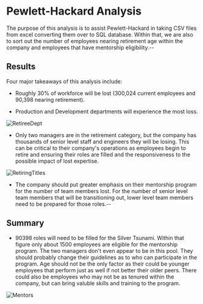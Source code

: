 # Pewlett-Hackard Analysis
The purpose of this analysis is to assist Pewlett-Hackard in taking CSV files from excel converting them over to SQL database. Within that, we are also to sort out the number of employees nearing retirement age within the company and employees that have mentorship eligibility.--

## Results
Four major takeaways of this analysis include:

- Roughly 30% of workforce will be lost (300,024 current employees and 90,398 nearing retirement).

- Production and Development departments will experience the most loss.

![RetireeDept](https://user-images.githubusercontent.com/101460770/168935704-6a1a6dfe-f5e2-41cd-a9a6-c880c3a9dcef.png)

- Only two managers are in the retirement category, but the company has thousands of senior level staff and engineers they will be losing. This can be critical to their company's operations as employees begin to retire and ensuring their roles are filled and the responsiveness to the possible impact of lost expertise.

![RetiringTitles](https://user-images.githubusercontent.com/101460770/168935738-a95ef94c-481f-4ff4-9dde-496985fc04c4.png)

- The company should put greater emphasis on their mentorship program for the number of team members lost. For the number of senior level team members that will be transitioning out, lower level team members need to be prepared for those roles.--
## Summary
- 90398 roles will need to be filled for the Silver Tsunami. Within that figure only about 1500 employees are eligible for the mentorship program. The two managers don't even appear to be in this pool. They should probably change their guidelines as to who can participate in the program. Age should not be the only factor as their could be younger employees that perform just as well if not better their older peers. There could also be employees who may not be as tenured within the company, but can bring valuble skills and training to the program.

![Mentors](https://user-images.githubusercontent.com/101460770/168935622-aeef5293-5fc7-426a-940d-18cf87bc7fe9.png)
